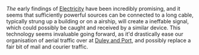 ---
---

*The* early findings of [Electricity](Electricity.md) have been incredibly promising, and it seems that sufficiently powerful sources can be connected to a long cable, typically strung up a building or on a airship, will create a ineffable signal, which could possibly be caught and received by a similar device. 
This technology seems invaluable going forward, as it'd drastically ease our organisation of aerial traffic over at [Duley and Port](..\..\Realms\Utuw%20System\Schi\Servilia\Regions\Areas\Frisco%20Bay\Duley%20and%20Port.md), and possibly replace a fair bit of mail and courier traffic. 
